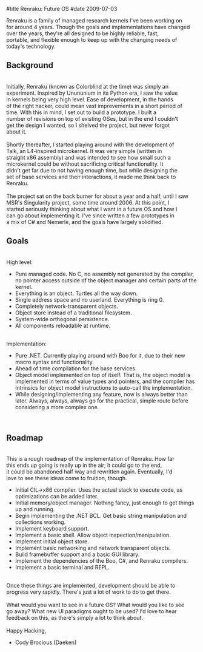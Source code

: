 #title Renraku: Future OS
#date 2009-07-03

Renraku is a family of managed research kernels I've been working on   
for around 4 years. Though the goals and implementations have changed   
over the years, they're all designed to be highly reliable, fast,   
portable, and flexible enough to keep up with the changing needs of   
today's technology.

## Background

  
   
Initially, Renraku (known as Colorblind at the time) was simply an   
experiment. Inspired by Unununium in its Python era, I saw the value   
in kernels being very high level. Ease of development, in the hands   
of the right hacker, could mean vast improvements in a short period of   
time. With this in mind, I set out to build a prototype. I built a   
number of revisions on top of existing OSes, but in the end I couldn't   
get the design I wanted, so I shelved the project, but never forgot   
about it.   
   
Shortly thereafter, I started playing around with the development of   
Talk, an L4-inspired microkernel. It was very simple (written in   
straight x86 assembly) and was intended to see how small such a   
microkernel could be without sacrificing critical functionality. It   
didn't get far due to not having enough time, but while designing the   
set of base services and their interactions, it made me think back to   
Renraku.   
   
The project sat on the back burner for about a year and a half, until I saw   
MSR's Singularity project, some time around 2006. At this point, I   
started seriously thinking about what I want in a future OS and how I   
can go about implementing it. I've since written a few prototypes in   
a mix of C# and Nemerle, and the goals have largely solidified.

## Goals

  
   
High level:

*   Pure managed code. No C, no assembly not generated by the compiler, no pointer access outside of the object manager and certain parts of the kernel.
*   Everything is an object. Turtles all the way down.
*   Single address space and no userland. Everything is ring 0.
*   Completely network-transparent objects.
*   Object store instead of a traditional filesystem.
*   System-wide orthogonal persistence.
*   All components reloadable at runtime.

  
   
Implementation:

*   Pure .NET. Currently playing around with Boo for it, due to their new macro syntax and functionality.
*   Ahead of time compilation for the base services.
*   Object model implemented on top of itself. That is, the object model is implemented in terms of value types and pointers, and the compiler has intrinsics for object model instructions to auto-call the implementation.
*   While designing/implementing any feature, now is always better than later. Always, always, always go for the practical, simple route before considering a more complex one.

 

## Roadmap

  
   
This is a rough roadmap of the implementation of Renraku. How far   
this ends up going is really up in the air; it could go to the end,   
it could be abandoned half way and rewritten again. Eventually, I'd   
love to see these ideas come to fruition, though.

*   Initial CIL->x86 compiler. Uses the actual stack to execute code, as optimizations can be added later.
*   Initial memory/object manager. Nothing fancy, just enough to get things up and running.
*   Begin implementing the .NET BCL. Get basic string manipulation and collections working.
*   Implement keyboard support.
*   Implement a basic shell. Allow object inspection/manipulation.
*   Implement initial object store.
*   Implement basic networking and network transparent objects.
*   Build framebuffer support and a basic GUI library.
*   Implement the dependencies of the Boo, C#, and Renraku compilers.
*   Implement a basic terminal and REPL.

  
   
Once these things are implemented, development should be able to   
progress very rapidly. There's just a lot of work to do to get there.   
   
What would you want to see in a future OS? What would you like to see   
go away? What new UI paradigms ought to be used? I'd love to hear   
feedback on this, as there's simply a lot to think about.   
   
Happy Hacking,   
- Cody Brocious (Daeken)
